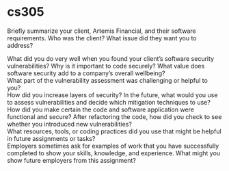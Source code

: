 # cs305

Briefly summarize your client, Artemis Financial, and their software requirements. Who was the client? What issue did they want you to address? 
  
What did you do very well when you found your client’s software security vulnerabilities? Why is it important to code securely? What value does software security add to a company’s overall wellbeing?  
What part of the vulnerability assessment was challenging or helpful to you?<br />
How did you increase layers of security? In the future, what would you use to assess vulnerabilities and decide which mitigation techniques to use?<br />
How did you make certain the code and software application were functional and secure? After refactoring the code, how did you check to see whether you introduced new vulnerabilities?<br />
What resources, tools, or coding practices did you use that might be helpful in future assignments or tasks?<br />
Employers sometimes ask for examples of work that you have successfully completed to show your skills, knowledge, and experience. What might you show future employers from this assignment?<br />
